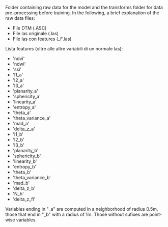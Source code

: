 Folder containing raw data for the model and the transforms folder for data pre-processing before training. In the following, a brief explanation of the raw data files: 

- File DTM (.ASC)
- File las originale (.las)
- File las con features (_F.las)

Lista features (oltre alle altre variabili di un normale las):
- 'ndvi'
- 'ndwi'
- 'ssi'
- 'l1_a'
- 'l2_a'
- 'l3_a'
- 'planarity_a'
- 'sphericity_a'
- 'linearity_a'
- 'entropy_a'
- 'theta_a'
- 'theta_variance_a'
- 'mad_a'
- 'delta_z_a'
- 'l1_b'
- 'l2_b'
- 'l3_b'
- 'planarity_b'
- 'sphericity_b'
- 'linearity_b'
- 'entropy_b'
- 'theta_b'
- 'theta_variance_b'
- 'mad_b'
- 'delta_z_b'
- 'N_h'
- 'delta_z_fl'

Variables ending in "_a" are computed in a neighborhood of radius 0.5m, those that end in "_b" with a radius of 1m. Those without sufixes are point-wise variables.